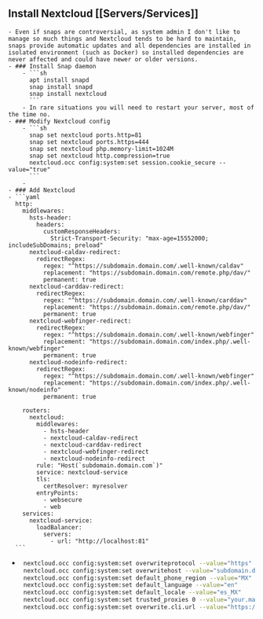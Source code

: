 ## Install Nextcloud [[Servers/Services]]
	- Even if snaps are controversial, as system admin I don't like to manage so much things and Nextcloud tends to be hard to maintain, snaps provide automatic updates and all dependencies are installed in isolated environment (such as Docker) so installed dependencies are never affected and could have newer or older versions.
	- ### Install Snap daemon
		- ```sh
		  apt install snapd
		  snap install snapd
		  snap install nextcloud
		  ```
		- In rare situations you will need to restart your server, most of the time no.
	- ### Modify Nextcloud config
		- ```sh
		  snap set nextcloud ports.http=81
		  snap set nextcloud ports.https=444
		  snap set nextcloud php.memory-limit=1024M
		  snap set nextcloud http.compression=true
		  nextcloud.occ config:system:set session.cookie_secure --value="true"
		  ```
		-
	- ### Add Nextcloud
	- ```yaml
	  http:
	    middlewares:
	      hsts-header:
	        headers:
	          customResponseHeaders:
	            Strict-Transport-Security: "max-age=15552000; includeSubDomains; preload"
	      nextcloud-caldav-redirect:
	        redirectRegex:
	          regex: "^https://subdomain.domain.com/.well-known/caldav"
	          replacement: "https://subdomain.domain.com/remote.php/dav/"
	          permanent: true
	      nextcloud-carddav-redirect:
	        redirectRegex:
	          regex: "^https://subdomain.domain.com/.well-known/carddav"
	          replacement: "https://subdomain.domain.com/remote.php/dav/"
	          permanent: true
	      nextcloud-webfinger-redirect:
	        redirectRegex:
	          regex: "^https://subdomain.domain.com/.well-known/webfinger"
	          replacement: "https://subdomain.domain.com/index.php/.well-known/webfinger"
	          permanent: true
	      nextcloud-nodeinfo-redirect:
	        redirectRegex:
	          regex: "^https://subdomain.domain.com/.well-known/webfinger"
	          replacement: "https://subdomain.domain.com/index.php/.well-known/nodeinfo"
	          permanent: true
	  
	    routers:
	      nextcloud:
	        middlewares:
	          - hsts-header
	          - nextcloud-caldav-redirect
	          - nextcloud-carddav-redirect
	          - nextcloud-webfinger-redirect
	          - nextcloud-nodeinfo-redirect
	        rule: "Host(`subdomain.domain.com`)"
	        service: nextcloud-service
	        tls:
	          certResolver: myresolver
	        entryPoints:
	          - websecure
	          - web
	    services:
	      nextcloud-service:
	        loadBalancer:
	          servers:
	            - url: "http://localhost:81"
	  ```
- ```sh
   nextcloud.occ config:system:set overwriteprotocol --value="https"
   nextcloud.occ config:system:set overwritehost --value="subdomain.domain.com"
   nextcloud.occ config:system:set default_phone_region --value="MX"
   nextcloud.occ config:system:set default_language --value="en"
   nextcloud.occ config:system:set default_locale --value="es_MX"
   nextcloud.occ config:system:set trusted_proxies 0 --value="your.machine.ip.value"
   nextcloud.occ config:system:set overwrite.cli.url --value="https://subdomain.domain.com"
  
  ```